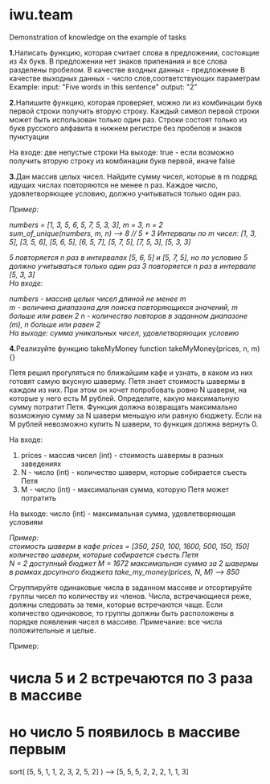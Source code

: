 # iwu.team
Demonstration of knowledge on the example of tasks
<p><b>1.</b>Написать функцию, которая считает слова в предложении, состоящие из 4х букв. 
В предложении нет знаков припенания и все слова разделены пробелом.
В качестве входных данных - предложение
В качестве выходных данных - число слов,соответствующих параметрам
Example:
input: "Five words in this sentence"
output: "2"</p>

<p><b>2.</b>Напишите функцию, которая проверяет, можно ли из комбинации букв первой строки получить вторую строку. 
Каждый символ первой строки может быть использован только один раз. Строки состоят только из букв русского 
алфавита в нижнем регистре без пробелов и знаков пунктуации   

На входе: две непустые строки
На выходе: true - если возможно получить вторую строку из комбинации букв первой, иначе false</p>
  
<p><b>3.</b>Дан массив целых чисел. Найдите сумму чисел, которые в m подряд идущих числах повторяются не менее n раз. Каждое число, удовлетворяющее условию, должно учитываться только один раз.   

<i>Пример: 

numbers = [1, 3, 5, 6, 5, 7, 5, 3, 3], m = 3, n = 2  
sum_of_unique(numbers, m, n) -->  8 // 5 + 3
Интервалы по m чисел:  [1, 3, 5], [3, 5, 6], [5, 6, 5], [6, 5, 7], [5, 7, 5], [7, 5, 3], [5, 3, 3]

5 повторяется n раз в интервалах [5, 6, 5] и [5, 7, 5],  но по условию 5 должно учитываться только один раз
3 повторяется n раз в интервале [5, 3, 3]  
На входе:   

numbers - массив целых чисел длиной не менее m  
m - величина диапазона для поиска повторяющихся значений, m больше или равен 2
n - количество повторов в заданном диапазоне (m), n больше или равен 2  
На выходе: сумма уникальных чисел, удовлетворяющих условию</i></p>

<p><b>4.</b>Реализуйте функцию takeMyMoney
function takeMyMoney(prices, n, m) {}

Петя решил прогуляться по ближайшим кафе и узнать, в каком из них готовят самую вкусную шаверму. Петя знает стоимость шавермы в каждом из них. При этом он хочет попробовать ровно N шаверм, на которые у него есть M рублей. Определите, какую максимальную сумму потратит Петя. Функция должна возвращать максимально возможную сумму за N шаверм меньшую или равную бюджету. Если на M рублей невозможно купить N шаверм, то функция должна вернуть 0.  

На входе: 
1. prices - массив чисел (int) - стоимость шавермы в разных заведениях
2. N - число (int) - количество шаверм, которые собирается съесть Петя
3. M - число (int) - максимальная сумма, которую Петя может потратить

На выходе: число (int) - максимальная сумма, удовлетворяющая условиям  

<i>Пример:   
стоимость шаверм в кафе
prices = [350, 250, 100, 1600, 500, 150, 150] 
количество шаверм, которые собирается съесть Петя  
N = 2 доступный бюджет
M = 1672 максимальная сумма за 2 шавермы в рамках досупного бюджета
take_my_money(prices, N, M) --> 850</p></i>


Сгруппируйте одинаковые числа в заданном массиве и отсортируйте группы чисел по количеству их членов. Числа, встречающиеся реже, должны следовать за теми, которые встречаются чаще. Если количество одинаковое, то группы должны быть расположены в порядке появления чисел в массиве.
Примечание: все числа положительные и целые.  

Пример: 

# числа 5 и 2 встречаются по 3 раза в массиве
# но число 5 появилось в массиве первым
sort( [5, 5, 1, 1, 2, 3, 2, 5, 2] ) --> [5, 5, 5, 2, 2, 2, 1, 1, 3]
